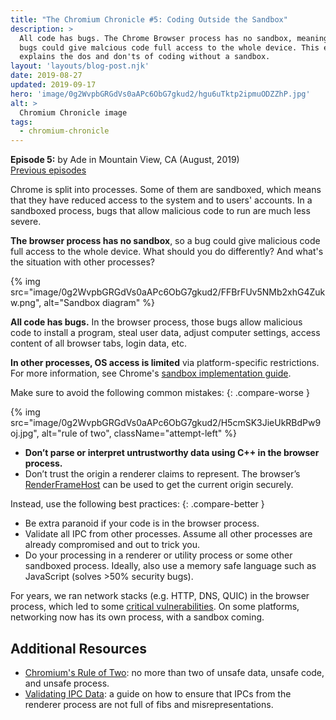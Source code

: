 ```yaml
---
title: "The Chromium Chronicle #5: Coding Outside the Sandbox"
description: >
  All code has bugs. The Chrome Browser process has no sandbox, meaning those
  bugs could give malcious code full access to the whole device. This episode
  explains the dos and don'ts of coding without a sandbox.
layout: 'layouts/blog-post.njk'
date: 2019-08-27
updated: 2019-09-17
hero: 'image/0g2WvpbGRGdVs0aAPc6ObG7gkud2/hgu6uTktp2ipmuODZZhP.jpg'
alt: >
  Chromium Chronicle image
tags:
  - chromium-chronicle
---
```


<!-- Needs compare widget -->

**Episode 5:** by Ade in Mountain View, CA (August, 2019)<br>
[Previous episodes](/tags/chromium-chronicle/)

Chrome is split into processes. Some of them are sandboxed, which means that
they have reduced access to the system and to users' accounts. In a sandboxed
process, bugs that allow malicious code to run are much less severe.

**The browser process has no sandbox**, so a bug could give malicious code full
access to the whole device. What should you do differently? And what's the
situation with other processes?

{% img src="image/0g2WvpbGRGdVs0aAPc6ObG7gkud2/FFBrFUv5NMb2xhG4Zukw.png", alt="Sandbox diagram" %}

**All code has bugs.** In the browser process, those bugs allow malicious code
to install a program, steal user data, adjust computer settings, access content
of all browser tabs, login data, etc.

**In other processes, OS access is limited** via platform-specific restrictions.
For more information, see Chrome's [sandbox implementation guide][sandbox-implementation].

Make sure to avoid the following common mistakes:
{: .compare-worse }

{% img src="image/0g2WvpbGRGdVs0aAPc6ObG7gkud2/H5cmSK3JieUkRBdPw9oj.jpg", alt="rule of two", className="attempt-left" %}

* **Don’t parse or interpret untrustworthy data using C++ in the
  browser process.**
* Don’t trust the origin a renderer claims to represent. The browser’s
  [RenderFrameHost][render-frame-host] can be used to get the current origin securely.

Instead, use the following best practices:
{: .compare-better }

* Be extra paranoid if your code is in the browser process.
* Validate all IPC from other processes. Assume all other processes are already
  compromised and out to trick you.
* Do your processing in a renderer or utility process or some other sandboxed
  process. Ideally, also use a memory safe language such as JavaScript
  (solves >50% security bugs).

For years, we ran network stacks (e.g. HTTP, DNS, QUIC) in the browser process,
which led to some [critical vulnerabilities][critical-vulnerabilities]. On
some platforms, networking now has its own process, with a sandbox coming.

## Additional Resources

* [Chromium's Rule of Two][rule-of-two]: no more than two of unsafe data,
unsafe code, and unsafe process.
* [Validating IPC Data][validating-ipc]: a guide on how to ensure that IPCs
from the renderer process are not full of fibs and misrepresentations.

[sandbox-implementation]: https://chromium.googlesource.com/chromium/src/+/master/docs/design/sandbox.md
[render-frame-host]: https://cs.chromium.org/search/?q=RenderFrameHost&sq=package:chromium&type=cs
[critical-vulnerabilities]: https://bugs.chromium.org/p/chromium/issues/list?q=type%3Dbug-security%20component%3AInternals%3ENetwork%20status%3Afixed%2Cverified%20security_severity%3Dcritical&can=1
[rule-of-two]: https://chromium.googlesource.com/chromium/src/+/master/docs/security/rule-of-2.md
[validating-ipc]: https://chromium.googlesource.com/chromium/src/+/HEAD/docs/security/mojo.md#Validate-privilege_presuming-data-received-over-IPC
